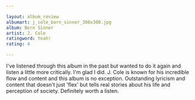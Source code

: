 ```yaml
---

layout: album_review
albumart: j_cole_born_sinner_300x300.jpg
album: Born Sinner
artist: J. Cole
ratingword: Yeah!
rating: 4

---
```


I've listened through this album in the past but wanted to do it again and listen a little more critically. I'm glad I did. J. Cole is known for his incredible flow and content and this album is no exception. Outstanding lyricism and content that doesn't just 'flex' but tells real stories about his life and perception of society. Definitely worth a listen.
